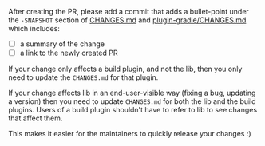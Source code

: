 After creating the PR, please add a commit that adds a bullet-point under the `-SNAPSHOT` section of [CHANGES.md](https://github.com/diffplug/spotless/blob/master/CHANGES.md) and [plugin-gradle/CHANGES.md](https://github.com/diffplug/spotless/blob/master/plugin-gradle/CHANGES.md) which includes:

- [ ] a summary of the change
- [ ] a link to the newly created PR

If your change only affects a build plugin, and not the lib, then you only need to update the `CHANGES.md` for that plugin.

If your change affects lib in an end-user-visible way (fixing a bug, updating a version) then you need to update `CHANGES.md` for both the lib and the build plugins.  Users of a build plugin shouldn't have to refer to lib to see changes that affect them.

This makes it easier for the maintainers to quickly release your changes :)
